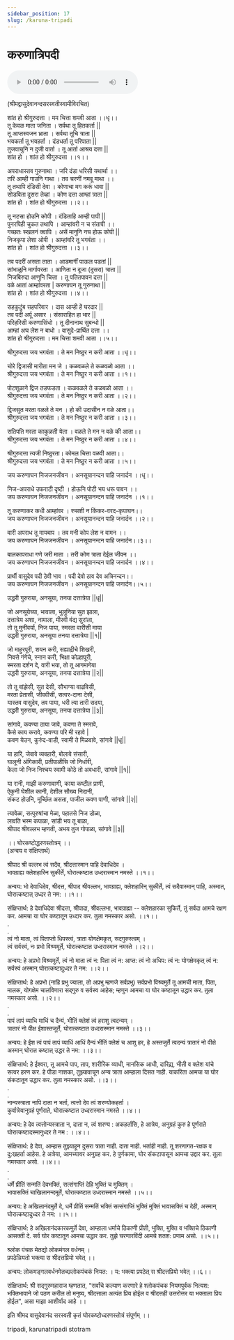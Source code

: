 ```yaml
---
sidebar_position: 17
slug: /karuna-tripadi
---
```

# करुणात्रिपदी
<audio controls="controls" src="https://cdn2.justinclicks.com/Public%20CDN/public_audios/stotras/tripadi.mp3">
    Your browser does not support the HTML5 Audio element.
</audio> 


(श्रीमद्वासुदेवानन्‍दसरस्वतीस्वामीविरचित)

शांत हो श्रीगुरुदत्ता । मम चित्ता शमवी आता ।।धृ।।<br />
तू केवळ माता जनिता । सर्वथा तू हितकर्ता ||<br />
तू आप्तस्वजन भ्राता । सर्वथा तूचि त्राता ||<br />
भयकर्ता तू भयहर्ता । दंडधर्ता तू परिपाता ||<br />
तुजवाचुनि न दुजी वार्ता । तू आर्ता आश्रय दत्ता ||<br />
शांत हो । शांत हो श्रीगुरुदत्ता ।।१।।<br />

अपराधास्तव गुरुनाथा । जरि दंडा धरिसी यथार्था ।।<br />
तरि आम्ही गाउनि गाथा । तव चरणीं नमवू माथा ।।<br />
तू तथापि दंडिसी देवा । कोणाचा मग करूं धावा ||<br />
सोडविता दुसरा तेव्हां । कोण दत्ता आम्हां त्राता ||<br />
शांत हो । शांत हो श्रीगुरुदत्ता ।।२।।<br />

तू नटसा होउनि कोपी । दंडिताहि आम्ही पापी ||<br />
पुनरपिही चुकत तथापि । आम्हांवरी न च संतापी ।।<br />
गच्छतः स्खलनं क्वापि । असें मानुनि नच होऊ कोपी ||<br />
निजकृपा लेशा ओपी । आम्हांवरि तू भगवंता ।।<br />
शांत हो । शांत हो श्रीगुरुदत्ता ।।३।।<br />

तव पदरीं असता ताता । आडमार्गीं पाऊल पडतां ||<br />
सांभाळुनि मार्गावरता । आणिता न दूजा (दुसरा) त्राता ||<br />
निजबिरुदा आणुनि चित्ता । तू पतितपावन दत्ता ||<br />
वळे आतां आम्हांवरता | करुणाघन तू गुरुनाथा ||<br />
शांत हो । शांत हो श्रीगुरुदत्ता ।।४।।<br />

सहकुटुंब सहपरिवार । दास आम्ही हें घरदार ||<br />
तव पदी अर्पू असार । संसाराहित हा भार ||<br />
परिहरिसी करुणासिंधो । तू दीनानाथ सुबन्‍धो ||<br />
आम्हां अघ लेश न बाधो । वासुदे-प्रार्थित दत्ता ।।<br />
शांत हो श्रीगुरुदत्ता । मम चित्ता शमवी आता ।।५।।<br />


श्रीगुरुदत्ता जय भगवंता । ते मन निष्ठुर न करी आता ।।धृ।।<br />

चोरे द्विजासी मारीता मन जे । कळवळले ते कळवळो आता ।।<br />
श्रीगुरुदत्ता जय भगवंता । ते मन निष्ठुर न करी आता ।।१।।<br />

पोटशूळाने द्विज तडफडता । कळवळले ते कळवळो आता ।।<br />
श्रीगुरुदत्ता जय भगवंता । ते मन निष्ठुर न करी आता ।।२।।<br />

द्विजसुत मरता वळले ते मन । हो की उदासीन न वळे आता।।<br />
श्रीगुरुदत्ता जय भगवंता । ते मन निष्ठुर न करी आता ।।३।।<br />

सतिपति मरता काकुळती येता । वळले ते मन न वळे की आता।।<br />
श्रीगुरुदत्ता जय भगवंता । ते मन निष्ठुर न करी आता ।।४।।<br />

श्रीगुरुदत्ता त्यजी निष्ठुरता। कोमल चित्ता वळवी आता।।<br />
श्रीगुरुदत्ता जय भगवंता । ते मन निष्ठुर न करी आता ।।५।।<br />

जय करुणाघन निजजनजीवन । अनसूयानन्‍दन पाहि जनार्दन ।।धृ।।<br />

निज-अपराधे उफराटी दृष्टी । होऊनि पोटी भय धरू पावन ।।<br />
जय करुणाघन निजजनजीवन । अनसूयानन्‍दन पाहि जनार्दन ।।१।।<br />

तू करुणाकर कधी आम्हांवर । रुसशी न किंकर-वरद-कृपाघन।।<br />
जय करुणाघन निजजनजीवन । अनसूयानन्‍दन पाहि जनार्दन ।।२।।<br />

वारी अपराध तू मायबाप । तव मनी कोप लेश न वामन ।।<br />
जय करुणाघन निजजनजीवन । अनसूयानन्‍दन पाहि जनार्दन।।३।।<br />

बालकापराधा गणे जरी माता । तरी कोण त्राता देईल जीवन ।।<br />
जय करुणाघन निजजनजीवन । अनसूयानन्‍दन पाहि जनार्दन ।।४।।<br />

प्रार्थी वासुदेव पदी ठेवी भाव । पदी देवो ठाव देव अत्रिनन्‍दन।।<br />
जय करुणाघन निजजनजीवन । अनसूयानन्‍दन पाहि जनार्दन।।५।।<br />





उद्धरी गुरुराया, अनसूया, तनया दत्तात्रेया ||धृ||

जो अनसूयेच्या, भावाला, भुलूनिया सुत झाला,<br />
दत्तात्रेय अशा, नामाला, मीरवी वंद्य सुरांला,<br />
तो तू मुनीवर्या, निज पाया, स्मरता वारीसी माया<br />
उद्धरी गुरुराया, अनसूया तनया दत्तात्रेया ||१||

जो माहुरपूरी, शयन करी, सह्याद्रीचे शिखरी,<br />
निवसे गंगेचे, स्नान करी, भिक्षा कोल्हापूरी,<br />
स्मरता दर्शन दे, वारी भया, तो तू आगमागेया<br />
उद्धरी गुरुराया, अनसूया, तनया दत्तात्रेया ||२||

तो तू वांझेसी, सुत देसी, सौभाग्या वाढविसी,<br />
मरता प्रेतासी, जीववीसी, सत्वर-दाना देसी,<br />
यास्तव वासुदेव, तव पाया, धरी त्या तारी सदया,<br />
उद्धरी गुरुराया, अनसूया, तनया दत्तात्रेया ||३||





सांगावे, कवण्या ठाया जावे, कवणा ते स्मरावे,<br />
कैसे काय करावे, कवण्या परि मी रहावे |<br />
कवण येउन, कुरुंद-वाडी, स्वामी ते मिळवावे, सांगावे ||धृ||<br />

या हारि, जेवावे व्यवहारी, बोलावे संसारी, <br />
घालूनी अंगिकारी, प्रतीपाळीसि जो निर्धारी,<br />
केला जो निज निश्चय स्वामी कोठे तो अवधारी, सांगावे ||१||<br />

या रानी, माझी करुणावाणी, काया कष्टील प्राणी,<br />
ऐकुनी घेशील कानी, देशील सौख्य निदानी,<br />
संकट होउनि, मूर्च्छित असता, पाजील कवण पाणी, सांगावे ||२||<br />

त्यावेळा, सत्पुरुषांचा मेळा, पहातसे निज डोळा,<br />
लावति भस्म कपाळा, सांडी भय तू बाळा,<br />
श्रीपाद श्रीवल्लभ म्हणती, अभय तुज गोपाळा, सांगावे ||३||<br />



।। घोरकष्टोद्धरणस्तोत्रम् ।।<br />
(अन्वय व संक्षिप्तार्थ)

श्रीपाद श्री वल्लभ त्वं सदैव, श्रीदत्तास्मान पाहि देवाधिदेव ।<br />
भावग्राह्य क्लेशहारिन सुकीर्ते, घोरात्कष्टात उध्दरास्मान नमस्ते ।।१।।

अन्वय: भो देवाधिदेव, श्रीदत्त, श्रीपाद श्रीवल्लभ, भावग्राह्य, क्लेशहारिन् सुकीर्ते, त्वं सदैवास्मान् पाहि, अस्मात, घोरात्कष्टात् उध्दर ते नम: ।।१।।

संक्षिप्तार्थ: हे देवाधिदेवा श्रीदत्ता, श्रीपादा, श्रीवल्लभा, भावग्राह्या -- क्लेशहारका सुकिर्ते, तुं सर्वदा आमचे रक्षण कर. आमचा या घोर कष्टातून उध्दार कर. तुला नमस्कार असो. ।।१।।<br />
.<br />
.<br />
त्वं नो माता, त्वं पिताप्तो धिपस्त्वं, त्राता योगक्षेमकृत, सदगुरुस्त्वम् ।<br />
त्वं सर्वस्वं, नः प्रभो विश्र्वमूर्ते, घोरात्कष्टात उध्दरास्मान नमस्ते ।।२।।

अन्वय: हे अप्रभो विश्र्वमुर्ते, त्वं नो माता त्वं न: पिता त्वं न: आप्त: त्वं नो अधिप: त्वं न: योगक्षेमकृत् त्वं न: सर्वस्वं अस्मान् घोरात्कष्टादुध्दर ते नम: ।।२।।

संक्षिप्तार्थ: हे अप्रभो (नाहि प्रभु ज्याला, तो अप्रभु म्हणजे सर्वप्रभु) सर्वप्रभो विश्र्वमुर्ते तू आमची माता, पिता, मालक, योगक्षेम चालविणारा सद्गुरु व सर्वस्व आहेस; म्हणुन आमचा या घोर कष्टातून उद्धार कर. तुला नमस्कार असो. ।।२।।<br />
.<br />
.<br />
पापं तापं व्याधि माधिं च दैन्यं, भीतिं क्लेशं त्वं हराशु त्वदन्यम् ।<br />
त्रातारं नो वीक्ष ईशास्तजूर्ते, घोरात्कष्टात उध्दरास्मान नमस्ते ।।३।।

अन्वय: हे ईश त्वं पापं तापं व्याधिं आधिं दैन्यं भीतिं क्लेशं च आशु हर, हे अस्तजुर्ते त्वदन्यं त्रातारं नो वीक्षे अस्मान् घोरात कष्टात् उद्धर ते नम: ।।३।।

संक्षिप्तार्थ: हे ईश्वरा, तू आमचे पाप, ताप, शारीरिक व्याधी, मानसिक आधी, दारिद्य्र, भीती व क्लेश यांचे सत्वर हरण कर. हे पीडा नाशका, तुझ्यावाचून अन्य त्राता आम्हाला दिसत नाही. याकरिता आमचा या घोर संकटातून उद्धार कर. तुला नमस्कार असो. ।।३।।<br />
.<br />
.<br />
नान्यस्त्राता नापि दाता न भर्ता, त्वत्तो देव त्वं शरण्योकहर्ता ।<br />
कुर्वात्रेयानुग्रहं पूर्णराते, घोरात्कष्टात उध्दरास्मान नमस्ते ।।४।।

अन्वय: हे देव त्वत्तोन्यस्त्राता न, दाता न, त्वं शरण्य : अकहर्तासि, हे आत्रेय, अनुग्रहं कुरु हे पूर्णराते घोरात्कष्टादस्मानुध्दर ते नम : ।।४।।

संक्षिप्तार्थ: हे देवा, आम्हास तुझ्याहून दुसरा त्राता नाही. दाता नाही. भर्ताही नाही. तू शरणागत-रक्षक व दु:खहर्ता आहेस. हे अत्रेया, आमच्यावर अनुग्रह कर. हे पुर्णकामा, घोर संकटापासून आमचा उद्दार कर. तुला नमस्कार असो. ।।४।।<br />
.<br />
.<br />
धर्मे प्रीतिं सन्मतिं देवभक्तिं, सत्संगाप्तिं देहि भुक्तिं च मुक्तिम् ।<br />
भावासक्तिं चाखिलानन्दमूर्ते, घोरात्कष्टात उध्दरास्मान नमस्ते ।।५।।

अन्वय: हे अखिलानंदमुर्ते दे, धर्मे प्रीतिं सन्मतिं भक्तिं सत्संगाप्तिं भुक्तिं मुक्तिं भावासक्तिं च देही, अस्मान् घोरात्कष्टादुध्दर ते नम: ।।५।।

संक्षिप्तार्थ: हे अखिलानंदकारकमुर्ते देवा, आम्हाला धर्माचे ठिकाणी प्रीती, भुक्ति, मुक्ति व भक्तिचे ठिकाणी आसक्ती दे. सर्व घोर कष्टातून आमचा उद्धार कर. तुझे चरणारविंदी आमचे शतश: प्रणाम असो. ।।५।।

श्र्लोक पंचक मेतद्यो लोकमंगल वर्धनम् ।<br />
प्रपठेन्नियतो भक्त्या स श्रीदत्तप्रियो भवेत् ।।

अन्वय: लोकमङ्गलवर्धनमेतच्छलोकपंचकं नियत: । य: भक्त्या प्रपठेत् स श्रीदत्तप्रियो भवेत् ।।६।।

संक्षिप्तार्थ: श्री सद्गुरुमहाराज म्हणतात, "सर्वांचे कल्याण करणारे हे श्लोकपंचक नियमपुर्वक नित्यश: भक्तिभावाने जो पठण करील तो मनुष्य, श्रीदत्ताला अत्यंत प्रिय होईल व श्रीदत्तही उत्तरोत्तर या भक्ताला प्रिय होईल", असा माझा आशीर्वाद आहे ।।

इति श्रीमद वासुदेवानंद सरस्वती कृतं घोरकष्टोध्दरणस्तोत्रं संपूर्णम् ।।

<span class='index-text'> tripadi, karunatripadi stotram </span>